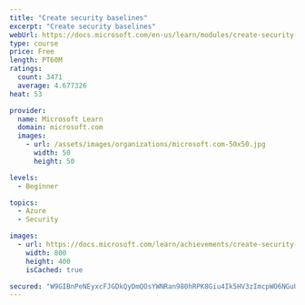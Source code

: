 ```yaml
---
title: "Create security baselines"
excerpt: "Create security baselines"
webUrl: https://docs.microsoft.com/en-us/learn/modules/create-security-baselines/
type: course
price: Free
length: PT60M
ratings:
  count: 3471
  average: 4.677326
heat: 53

provider:
  name: Microsoft Learn
  domain: microsoft.com
  images:
    - url: /assets/images/organizations/microsoft.com-50x50.jpg
      width: 50
      height: 50

levels:
  - Beginner

topics:
  - Azure
  - Security

images:
  - url: https://docs.microsoft.com/learn/achievements/create-security-baselines-social.png
    width: 800
    height: 400
    isCached: true

secured: "W9GIBnPeNEyxcFJGDkQyDmQOsYWNRan980hRPK8Giu4Ik5HV3zImcpWO6NGuUYT+HN5xy9fKO6F+qtysM7hkCf8JXv/+Xv4jW6PM86sTWwzGVsWBJrrNZLzlosYTdpwFHFrPik0AJqcEG27klhmpsQuofdJCbtN1Z62PoaNDwvqpvQoIfKcSOAaEUnEwMd3pD9akBvtEZN4wMgbuWsz82Xc7wW/6c4FXG8oRxg+Jfeb0d+hHInZ6dI3RudRH2LkNifGtjrCnBGQMfmKJwh/NTQq1jbwuObgAjQ9d8iG2cyICrn6b+haJRHk1ChMQI0E8vGeUiA0dllTGiUhTrRMS2Yvp6BDtlaAj3yxud7dx5LSz1LQzy8irNgpGcVTaKjh7fm1Fjlap9mOSVV8PvzbI5XxHhff3H8ECjG5wmHDrd/U=;mJx+dO/sRa8O5XyvQ7z7pA=="
---
```


